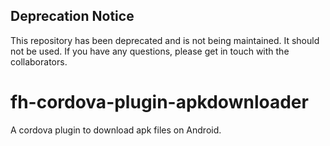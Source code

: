 ## Deprecation Notice
This repository has been deprecated and is not being maintained. It should not be used. If you have any questions, please get in touch with the collaborators.

fh-cordova-plugin-apkdownloader
===============================

A cordova plugin to download apk files on Android.
